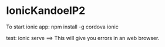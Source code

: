 # IonicKandoeIP2

To start ionic app: npm install -g cordova ionic

test: ionic serve
==> This will give you errors in an web browser.
